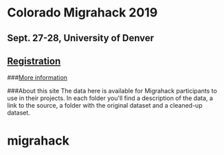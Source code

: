 # Colorado Migrahack 2019
## Sept. 27-28, University of Denver
## [Registration](https://access.du.edu/s/1150/community/index.aspx?sid=1150&gid=1002&pgid=20081&cid=35488)
###[More information](https://coloradomigrahack.school.blog/)

###About this site
The data here is available for Migrahack participants to use in their projects. In each folder you'll find a description of the data, a link to the source, a folder with the original dataset and a cleaned-up dataset.


# migrahack
